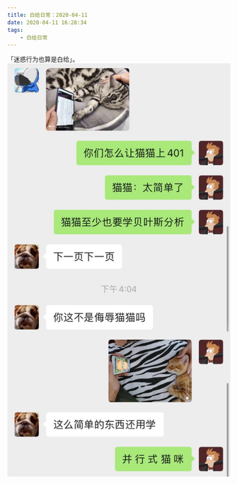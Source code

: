 ```yaml
---
title: 白给日常：2020-04-11
date: 2020-04-11 16:28:34
tags:
    - 白给日常
---
```

「迷惑行为也算是白给」。
![IMG_4737](WGDaily-04-11/IMG_4737.JPG)
